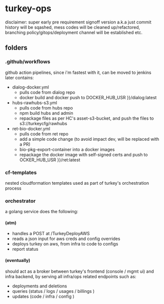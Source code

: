 # turkey-ops
disclaimer: super early pre requirement signoff version a.k.a just commit history will be sqashed, mess codes will be cleaned up/refactored, branching policy/gitops/deployment channel will be established etc.

## folders
### .github/workflows
github action pipelines, since i'm fastest with it, can be moved to jenkins later
contains:
- dialog-docker.yml
  - pulls code from dialog repo
  - docker build and docker push to DOCKER_HUB_USR }}/dialog:latest
- hubs-rawhubs-s3.yml
  - pulls code from hubs repo
  - npm build hubs and admin
  - repackage files as per HC's asset-s3-bucket, and push the files to s3://turkeycfg/rawhubs
- ret-bio-docker.yml
  - pulls code from ret repo
  - add a simple code change (to avoid impact dev, will be replaced with a PR)
  - bio-pkg-export-container into a docker images
  - repackage the docker image with self-signed certs and push to OCKER_HUB_USR }}/ret:latest
### cf-templates
nested cloudformation templates used as part of turkey's orchestration process
### orchestrator
a golang service does the following:
#### (atm)
- handles a POST at /TurkeyDeployAWS
- reads a json input for aws creds and config overrides
- deploys turkey on aws, from infra to code to configs
- report status
#### (eventually)
should act as a broker between turkey's frontend (console / mgmt ui) and infra backend, by serving all infra/ops related endpoints such as:
- deployments and deletions
- queries (status / logs / usages / billings )
- updates (code / infra / config )


